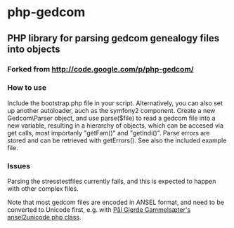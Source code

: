 # php-gedcom

## PHP library for parsing gedcom genealogy files into objects

### Forked from http://code.google.com/p/php-gedcom/

### How to use

Include the bootstrap.php file in your script. Alternatively, you can also set up another autoloader, auch as the symfony2 component. Create a new Gedcom\Parser object, and use parse($file) to read a gedcom file into a new variable, resulting in a hierarchy of objects, which can be accesed via get calls, most importanly "getFam()" and "getIndi()". Parse errors are stored and can be retrieved with getErrors(). See also the included example file.

### Issues

Parsing the stresstestfiles currently fails, and this is expected to happen with other complex files.

Note that most gedcom files are encoded in ANSEL format, and need to be converted to Unicode first, e.g. with [Pål Gjerde Gammelsæter's ansel2unicode php class](http://www.gammelsaeter.com/programming/converting-ansel-character-set-to-unicode/).





 
